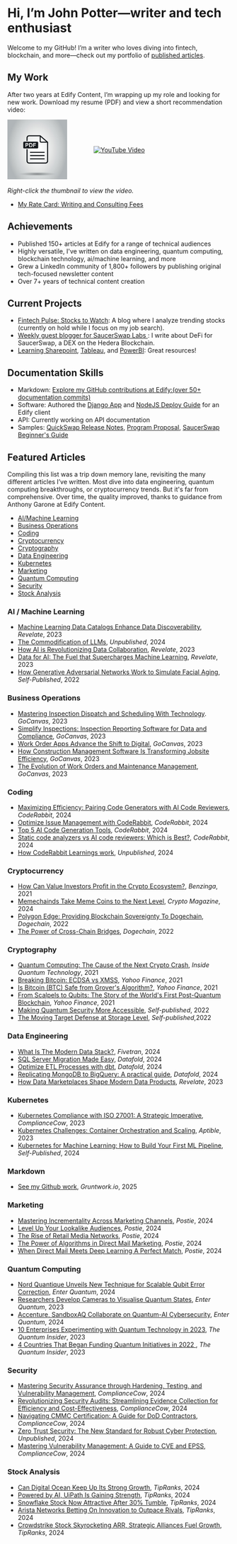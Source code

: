 # Hi, I’m John Potter—writer and tech enthusiast

Welcome to my GitHub! I’m a writer who loves diving into fintech, blockchain, and more—check out my portfolio of [published articles](https://github.com/johnpottergr#featured-articles).

## My Work

After two years at Edify Content, I’m wrapping up my role and looking for new work. Download my resume (PDF) and view a short recommendation video:
 
<div style="display: flex; align-items: center; gap: 60px">
  <a href="./resume3.pdf"><img src="./vecteezy_26126505.jpg" alt="PDF Icon" width="135" height="135"></a>
  <a href="https://www.youtube.com/watch?v=7DYhiD3IuxE"><img src="https://img.youtube.com/vi/7DYhiD3IuxE/0.jpg" alt="YouTube Video" height="135"></a>
</div></div>

*Right-click the thumbnail to view the video.*
<br>


 
- [My Rate Card: Writing and Consulting Fees](./rate.pdf)

## Achievements  
- Published 150+ articles at Edify for a range of technical audiences
- Highly versatile, I've written on data engineering, quantum computing, blockchain technology, ai/machine learning, and more
- Grew a LinkedIn community of 1,800+ followers by publishing original tech-focused newsletter content
- Over 7+ years of technical content creation
 
## Current Projects
- [Fintech Pulse: Stocks to Watch](https://johnpottergr.substack.com/): A blog where I analyze trending stocks (currently on hold while I focus on my job search).
- [Weekly guest blogger for SaucerSwap Labs ](https://medium.com/@SaucerSwap): I write about DeFi for SaucerSwap, a DEX on the Hedera Blockchain.
- [Learning Sharepoint](https://support.microsoft.com/en-us/office/sharepoint-video-training-cb8ef501-84db-4427-ac77-ec2009fb8e23), [Tableau](https://www.tableau.com/learn/training), and [PowerBI](https://learn.microsoft.com/en-us/training/browse/?products=power-bi): Great resources!

## Documentation Skills
- Markdown: [Explore my GitHub contributions at Edify:(over 50+ documentation commits)](https://github.com/EdifyContent)
- Software: Authored the [Django App](./django.pdf) and [NodeJS Deploy Guide](./NodeJS.pdf) for an Edify client
- API: Currently working on API documentation 
- Samples: [QuickSwap Release Notes](./Release.pdf), [Program Proposal](./Proposal.pdf), [SaucerSwap Beginner's Guide](./Guide.pdf)

## Featured Articles
Compiling this list was a trip down memory lane, revisiting the many different articles I’ve written. Most dive into data engineering, quantum computing breakthroughs, or cryptocurrency trends. But it's far from comprehensive. Over time, the quality improved, thanks to guidance from Anthony Garone at Edify Content.

- [AI/Machine Learning](https://github.com/johnpottergr#ai--machine-learning)
- [Business Operations](https://github.com/johnpottergr#business-operations)
- [Coding](https://github.com/johnpottergr#coding)
- [Cryptocurrency](https://github.com/johnpottergr#cryptocurrency)
- [Cryptography](https://github.com/johnpottergr#cryptography)
- [Data Engineering](https://github.com/johnpottergr#data-engineering)
- [Kubernetes](https://github.com/johnpottergr#kubernetes)
- [Marketing](https://github.com/johnpottergr#marketing)
- [Quantum Computing](https://github.com/johnpottergr#quantum-computing)
- [Security](https://github.com/johnpottergr#security)
- [Stock Analysis](https://github.com/johnpottergr#stock-analysis)

### AI / Machine Learning
- [Machine Learning Data Catalogs Enhance Data Discoverability](https://revelate.co/blog/machine-learning-data-catalogs-enhance-data-discoverability/), *Revelate*, 2023
- [The Commodification of LLMs](https://docs.google.com/document/d/1eu7KduzGpK_DeEPWAafbzCvxkPbJc146Q1tlz17uHbs/edit?usp=sharing), *Unpublished*, 2024
- [How AI is Revolutionizing Data Collaboration](https://revelate.co/blog/how-ai-is-revolutionizing-data-collaboration/#:~:text=Think%20of%20AI%20in%20data,AI%20breaks%20down%20those%20barriers.), *Revelate*, 2023
- [Data for AI: The Fuel that Supercharges Machine Learning](https://revelate.co/blog/data-for-ai-the-fuel-that-supercharges-machine-learning/), *Revelate*, 2023
- [How Generative Adversarial Networks Work to Simulate Facial Aging](https://www.linkedin.com/pulse/how-generative-adversarial-networks-work-simulate-facial-potter/), *Self-Published*, 2022

### Business Operations
- [Mastering Inspection Dispatch and Scheduling With Technology](https://www.gocanvas.com/blog/mastering-inspection-dispatch-scheduling-technology). *GoCanvas*, 2023
- [Simplify Inspections: Inspection Reporting Software for Data and Compliance](https://www.gocanvas.com/blog/simplify-inspections-form-templates-data-compliance), *GoCanvas*, 2023
- [Work Order Apps Advance the Shift to Digital](https://www.gocanvas.com/blog/work-order-apps-advance-shift-to-digital), *GoCanvas*, 2023
- [How Construction Management Software Is Transforming Jobsite Efficiency](https://www.gocanvas.com/blog/construction-management-software-transforms-jobsite-efficiency), *GoCanvas*, 2023
- [The Evolution of Work Orders and Maintenance Management](https://www.gocanvas.com/blog/the-evolution-of-work-orders-and-maintenance-management), *GoCanvas*, 2023
  
### Coding
- [Maximizing Efficiency: Pairing Code Generators with AI Code Reviewers](https://www.coderabbit.ai/blog/maximizing-efficiency-pairing-code-generators-with-ai-code-reviewers), *CodeRabbit*, 2024
- [Optimize Issue Management with CodeRabbit](https://www.coderabbit.ai/blog/optimize-issue-management-with-coderabbit), *CodeRabbit*, 2024
- [Top 5 AI Code Generation Tools](https://www.coderabbit.ai/blog/top-5-ai-code-generation-tools), *CodeRabbit*, 2024
- [Static code analyzers vs AI code reviewers: Which is Best?](https://www.coderabbit.ai/blog/static-code-analyzers-vs-ai-code-reviewers-which-is-best), *CodeRabbit*, 2024
- [How CodeRabbit Learnings work](https://docs.google.com/document/d/1Uw0cGjeiALqZ5dYrXxcwiEcwBhgSKC8jMDEH-BN_iz0/edit?usp=sharing), *Unpublished*, 2024
  
### Cryptocurrency
- [How Can Value Investors Profit in the Crypto Ecosystem?](https://www.benzinga.com/markets/cryptocurrency/21/09/22864242/how-can-value-investors-profit-in-the-crypto-ecosystem), *Benzinga*, 2021
- [Memechainds Take Meme Coins to the Next Level](https://www.pressreader.com/uk/crypto-magazine/20230629/282419878686631), *Crypto Magazine*, 2024
- [Polygon Edge: Providing Blockchain Sovereignty To Dogechain](https://blog.dogechain.dog/2022/08/04/polygon-edge-providing-blockchain-sovereignty-to-dogechain/), *Dogechain*, 2022
- [The Power of Cross-Chain Bridges](https://blog.dogechain.dog/2022/07/12/the-power-of-cross-chain-bridges/), *Dogechain*, 2022

### Cryptography
- [Quantum Computing: The Cause of the Next Crypto Crash](https://www.insidequantumtechnology.com/news-archive/quantum-computing-the-cause-of-the-next-crypto-crash/), *Inside Quantum Technology*, 2021
- [Breaking Bitcoin: ECDSA vs XMSS](https://finance.yahoo.com/news/breaking-bitcoin-ecdsa-vs-xmss-203407645.html),  *Yahoo Finance*, 2021
- [Is Bitcoin (BTC) Safe from Grover's Algorithm?](https://finance.yahoo.com/news/bitcoin-btc-safe-grovers-algorithm-151737053.html),  *Yahoo Finance*, 2021
- [From Scalpels to Qubits: The Story of the World's First Post-Quantum Blockchain](https://finance.yahoo.com/news/scalpels-qubits-story-worlds-first-131800504.html), *Yahoo Finance*, 2021
- [Making Quantum Security More Accessible](https://medium.com/quantum-resistance-journal/making-quantum-security-accessible-7ddad6869fab), *Self-published*, 2022
- [The Moving Target Defense at Storage Level](https://medium.com/quantum-resistance-journal/the-moving-target-defense-storage-level-90f2dc09d3ac), *Self-published*,2022


### Data Engineering 
- [What Is The Modern Data Stack?](https://www.fivetran.com/blog/what-is-the-modern-data-stack), *Fivetran*, 2024
- [SQL Server Migration Made Easy](https://www.datafold.com/blog/simplify-sql-server-database-migration), *Datafold*, 2024
- [Optimize ETL Processes with dbt](https://www.datafold.com/blog/optimize-etl-processes-with-dbt), *Datafold*, 2024
- [Replicating MongoDB to BigQuery: A practical guide](https://www.datafold.com/blog/mongodb-to-bigquery-data-replication), *Datafold*, 2024
- [How Data Marketplaces Shape Modern Data Products](https://revelate.co/blog/how-data-marketplaces-shape-modern-data-products/), *Revelate*, 2023

### Kubernetes
- [Kubernetes Compliance with ISO 27001: A Strategic Imperative](https://www.compliancecow.com/compliance/kubernetes-compliance-with-iso-27001-a-strategic-imperative/), *ComplianceCow*, 2023
- [Kubernetes Challenges: Container Orchestration and Scaling](https://www.aptible.com/blog/kubernetes-challenges-container-orchestration-and-scaling), *Aptible*, 2023
- [Kubernetes for Machine Learning: How to Build Your First ML Pipeline](https://dev.to/johnpottergr/kubernetes-for-machine-learning-how-to-build-your-first-ml-pipeline-2040), *Self-Published*, 2024

### Markdown 
- [See my Github work](https://github.com/EdifyContent), *Gruntwork.io*, 2025

### Marketing
- [Mastering Incrementality Across Marketing Channels](https://postie.com/blog/unlock-success-with-incrementality-testing-techniques/), *Postie*, 2024
- [Level Up Your Lookalike Audiences](https://postie.com/blog/level-up-your-lookalike-audiences/), *Postie*, 2024
- [The Rise of Retail Media Networks](https://postie.com/blog/exploring-the-growth-of-retail-media-networks/), *Postie*, 2024
- [The Power of Algorithms in Direct Mail Marketing](https://postie.com/blog/the-power-of-algorithms-in-direct-mail-marketing/), *Postie*, 2024
- [When Direct Mail Meets Deep Learning A Perfect Match](https://docs.google.com/document/d/1wLrWHzGcxx6GJzSHAKSPl0jH-edcOQcvlXFRQILzieI/edit?usp=sharing), *Postie*, 2024

### Quantum Computing
- [Nord Quantique Unveils New Technique for Scalable Qubit Error Correction](https://www.iotworldtoday.com/quantum/nord-quantique-unveils-new-technique-for-scalable-qubit-error-correction), *Enter Quantum*, 2024
- [Researchers Develop Cameras to Visualise Quantum States](https://www.iotworldtoday.com/quantum/researchers-develop-cameras-to-visualise-quantum-states), *Enter Quantum*, 2023
- [Accenture, SandboxAQ Collaborate on Quantum-AI Cybersecurity](https://www.iotworldtoday.com/quantum/accenture-sandboxaq-collaborate-on-quantum-ai-cybersecurity),  *Enter Quantum*, 2024
- [10 Enterprises Experimenting with Quantum Technology in 2023](https://thequantuminsider.com/2023/05/12/10-enterprises-experimenting-with-quantum-technology-in-2023/),  *The Quantum Insider*, 2023
- [4 Countries That Began Funding Quantum Initiatives in 2022
](https://thequantuminsider.com/2023/05/16/4-countries-that-began-funding-quantum-initiatives-in-2022/), *The Quantum Insider*, 2023

### Security
- [Mastering Security Assurance through Hardening, Testing, and Vulnerability Management](https://www.compliancecow.com/compliance/security-assurance/), *ComplianceCow*, 2024
- [Revolutionizing Security Audits: Streamlining Evidence Collection for Efficiency and Cost-Effectiveness](https://www.compliancecow.com/compliance/security-audit/), *ComplianceCow*, 2024
- [Navigating CMMC Certification: A Guide for DoD Contractors](https://www.compliancecow.com/compliance/navigating-cmmc-certification-a-guide-for-dod-contractors), *ComplianceCow*, 2024
- [Zero Trust Security: The New Standard for Robust Cyber Protection](https://docs.google.com/document/d/1q88yiuHj2-vtJudOGhDxCB6nrgycRTKztyt0An301zU/edit?usp=sharing), *Unpublished*, 2024
- [Mastering Vulnerability Management: A Guide to CVE and EPSS](https://www.compliancecow.com/compliance/vulnerability-cve-epss/), *ComplianceCow*, 2024

### Stock Analysis
- [Can Digital Ocean Keep Up Its Strong Growth](https://www.tipranks.com/news/can-digitalocean-nasdaqdocn-keep-up-its-high-growth), *TipRanks*, 2024
- [Powered by AI, UiPath Is Gaining Strength](https://www.tipranks.com/news/powered-by-ai-uipath-nysepath-is-becoming-stronger), *TipRanks*, 2024
- [Snowflake Stock Now Attractive After 30% Tumble](https://www.tipranks.com/news/snowflake-stock-nasdaqsnow-now-attractive-after-tumbling), *TipRanks*, 2024
- [Arista Networks Betting On Innovation to Outpace Rivals](https://www.tipranks.com/news/article/arista-networks-nyseanet-betting-on-innovation-to-outpace-rival), *TipRanks*, 2024
- [Crowdstrike Stock Skyrocketing ARR, Strategic Alliances Fuel Growth](https://www.tipranks.com/news/crowdstrike-stock-nasdaqcrwd-skyrocketing-arr-strategic-alliances-fuel-growth), *TipRanks*, 2024

